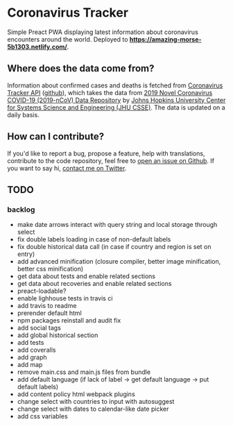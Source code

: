 # Coronavirus Tracker
Simple Preact PWA displaying latest information about coronavirus encounters around the world. Deployed to **https://amazing-morse-5b1303.netlify.com/**.

## Where does the data come from?
Information about confirmed cases and deaths is fetched from [Coronavirus Tracker API](https://coronavirus-tracker-api.herokuapp.com/) ([github](https://github.com/ExpDev07/coronavirus-tracker-api)), which takes the data from [2019 Novel Coronavirus COVID-19 (2019-nCoV) Data Repository](https://github.com/CSSEGISandData/COVID-19) by [Johns Hopkins University Center for Systems Science and Engineering (JHU CSSE)](https://systems.jhu.edu/). The data is updated on a daily basis.

## How can I contribute?
If you'd like to report a bug, propose a feature, help with translations, contribute to the code repository, feel free to [open an issue on Github](https://github.com/soofka/coronavirus-tracker/issues/new). If you want to say hi, [contact me on Twitter](https://twitter.com/pansoofka).

## TODO
### backlog
- make date arrows interact with query string and local storage through select
- fix double labels loading in case of non-default labels
- fix double historical data call (in case if country and region is set on entry)
- add advanced minification (closure compiler, better image minification, better css minification)
- get data about tests and enable related sections
- get data about recoveries and enable related sections
- preact-loadable?
- enable lighhouse tests in travis ci
- add travis to readme
- prerender default html
- npm packages reinstall and audit fix
- add social tags
- add global historical section
- add tests
- add coveralls
- add graph
- add map
- remove main.css and main.js files from bundle
- add default language (if lack of label -> get default language -> put default labels)
- add content policy html webpack plugins
- change select with countries to input with autosuggest
- change select with dates to calendar-like date picker
- add css variables